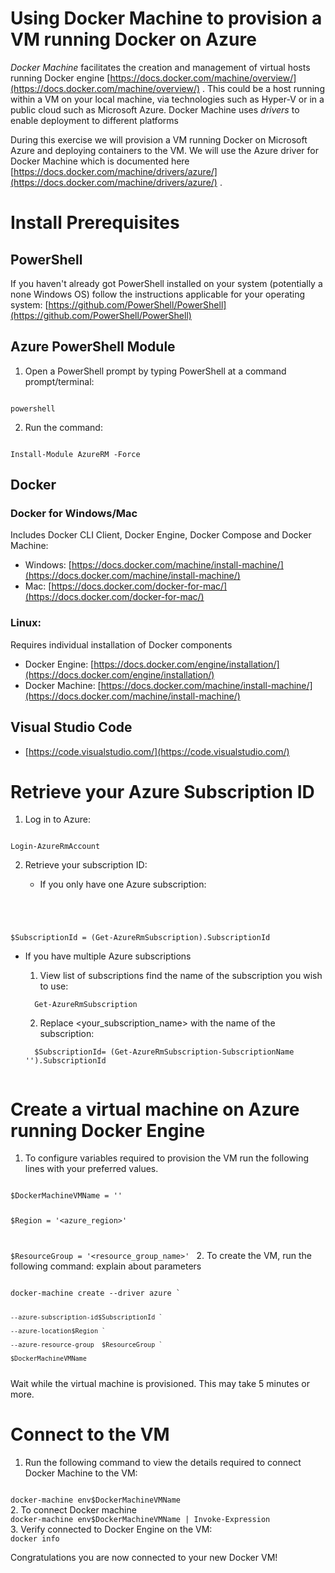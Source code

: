 # Using Docker Machine to provision a VM running Docker on Azure

_Docker Machine_ facilitates the creation and management of virtual hosts running Docker engine [https://docs.docker.com/machine/overview/](https://docs.docker.com/machine/overview/) . This could be a host running within a VM on your local machine, via technologies such as Hyper-V or in a public cloud such as Microsoft Azure. Docker Machine uses _drivers_ to enable deployment to different platforms

During this exercise we will provision a VM running Docker on Microsoft Azure and deploying containers to the VM. We will use the Azure driver for Docker Machine which is documented here [https://docs.docker.com/machine/drivers/azure/](https://docs.docker.com/machine/drivers/azure/) .

# Install Prerequisites

## PowerShell

If you haven't already got PowerShell installed on your system (potentially a none Windows OS) follow the instructions applicable for your operating system: [https://github.com/PowerShell/PowerShell](https://github.com/PowerShell/PowerShell)

## Azure PowerShell Module

1. Open a PowerShell prompt by typing PowerShell at a command prompt/terminal:

<code>
powershell
</code>

2. Run the command:

<code>
Install-Module AzureRM -Force
</code>

## Docker

### Docker for Windows/Mac

Includes Docker CLI Client, Docker Engine, Docker Compose and Docker Machine:

- Windows: [https://docs.docker.com/machine/install-machine/](https://docs.docker.com/machine/install-machine/)
- Mac: [https://docs.docker.com/docker-for-mac/](https://docs.docker.com/docker-for-mac/)

### Linux:

Requires individual installation of Docker components

- Docker Engine: [https://docs.docker.com/engine/installation/](https://docs.docker.com/engine/installation/)
- Docker Machine: [https://docs.docker.com/machine/install-machine/](https://docs.docker.com/machine/install-machine/)

## Visual Studio Code

- [https://code.visualstudio.com/](https://code.visualstudio.com/)

# Retrieve your Azure Subscription ID

1. Log in to Azure:

<code>
Login-AzureRmAccount
</code>

2. Retrieve your subscription ID:
    - If you only have one Azure subscription:

    <code>
$SubscriptionId = (Get-AzureRmSubscription).SubscriptionId
    </code>

- If you have multiple Azure subscriptions
    1. View list of subscriptions find the name of the subscription you wish to use:

    <code>
    Get-AzureRmSubscription
    </code>

    2. Replace <your_subscription_name> with the name of the subscription:
    
    <code>
    $SubscriptionId= (Get-AzureRmSubscription-SubscriptionName '<your_subscription_name>').SubscriptionId
    </code>


# Create a virtual machine on Azure running Docker Engine

1. To configure variables required to provision the VM run the following lines with your preferred values. 

<code>
$DockerMachineVMName = '<vm_name>'

$Region = '<azure_region>'

$ResourceGroup = '<resource_group_name>'
</code>
2. To create the VM, run the following command: explain about parameters

<code>
docker-machine create --driver azure `

    --azure-subscription-id$SubscriptionId `

    --azure-location$Region `

    --azure-resource-group  $ResourceGroup `

    $DockerMachineVMName
</code>
Wait while the virtual machine is provisioned. This may take 5 minutes or more.

# Connect to the VM

1. Run the following command to view the details required to connect Docker Machine to the VM:

<code>
docker-machine env$DockerMachineVMName
</code>
2. To connect Docker  machine

<code>
docker-machine env$DockerMachineVMName | Invoke-Expression
</code>
3. Verify connected to Docker Engine on the VM:

<code>
docker info
</code>

Congratulations you are now connected to your new Docker VM!